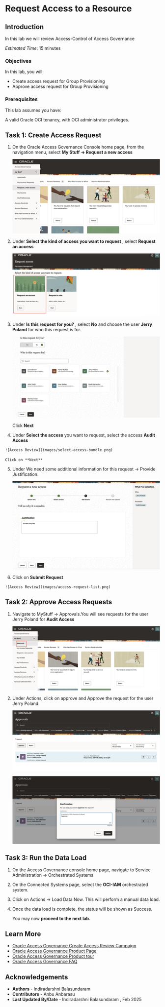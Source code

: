 # Request Access to a Resource 

## Introduction

In this lab we will review Access-Control of Access Governance

*Estimated Time*: 15 minutes


### Objectives

In this lab, you will:

* Create access request for Group Provisioning
* Approve access request for Group Provisioning


### Prerequisites

This lab assumes you have:

A valid Oracle OCI tenancy, with OCI administrator privileges.



## Task 1: Create Access Request


  1. On the Oracle Access Governance Console home page, from the navigation menu, select **My Stuff -> Request a new access**

     ![Access Review](images/request-access.png)

  2. Under **Select the kind of access you want to request** , select **Request an access** 

     ![Access review](images/request-access-select.png)

  3. Under **Is this request for you?** , select **No** and choose the user **Jerry Poland** for who this request is for. 

     ![Access Review](images/select-user.png)

     Click **Next**

  4. Under **Select the access** you want to request, select the access **Audit Access**

    ![Access Review](images/select-access-bundle.png)

    Click on **Next**

  5. Under We need some additional information for this request -> Provide Justification.

     ![Access Review](images/access-request-reason.png)

  6. Click on **Submit Request**

    ![Access Review](images/access-request-list.png)

## Task 2: Approve Access Requests


1. Navigate to MyStuff -> Approvals.You will see requests for the user Jerry Poland for **Audit Access** 

     ![Access Review](images/select-approval.png)

2. Under Actions, click on approve and Approve the request for the user Jerry Poland.  

    ![Access Review](images/approve-access-request.png)

    ![Access Review](images/provide-justification.png)

## Task 3: Run the Data Load

1. On the Access Governance console home page, navigate to Service Administration -> Orchestrated Systems

2. On the Connected Systems page, select the **OCI-IAM** orchestrated system.

3. Click on  Actions -> Load Data Now. This will perform a manual data load.

4. Once the data load is complete, the status will be shown as Success.

    You may now **proceed to the next lab.**

## Learn More

* [Oracle Access Governance Create Access Review Campaign](https://docs.oracle.com/en/cloud/paas/access-governance/pdapg/index.html)
* [Oracle Access Governance Product Page](https://www.oracle.com/security/cloud-security/access-governance/)
* [Oracle Access Governance Product tour](https://www.oracle.com/webfolder/s/quicktours/paas/pt-sec-access-governance/index.html)
* [Oracle Access Governance FAQ](https://www.oracle.com/security/cloud-security/access-governance/faq/)

## Acknowledgements

* **Authors** - Indiradarshni Balasundaram
* **Contributors** - Anbu Anbarasu
* **Last Updated By/Date** - Indiradarshni Balasundaram , Feb 2025
